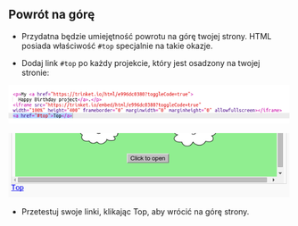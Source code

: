 ## Powrót na górę

+ Przydatna będzie umiejętność powrotu na górę twojej strony. HTML posiada właściwość `#top` specjalnie na takie okazje.

+ Dodaj link `#top` po każdy projekcie, który jest osadzony na twojej stronie:

![screenshot](images/showcase-top-code.png)

![screenshot](images/showcase-top-output.png)

+ Przetestuj swoje linki, klikając Top, aby wrócić na górę strony.